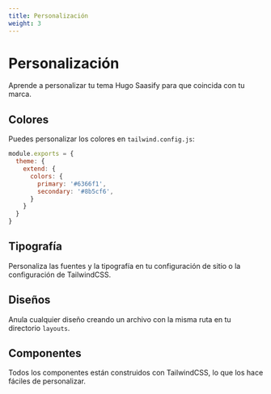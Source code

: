 ```yaml
---
title: Personalización
weight: 3
---
```


# Personalización

Aprende a personalizar tu tema Hugo Saasify para que coincida con tu marca.

## Colores

Puedes personalizar los colores en `tailwind.config.js`:

```javascript
module.exports = {
  theme: {
    extend: {
      colors: {
        primary: '#6366f1',
        secondary: '#8b5cf6',
      }
    }
  }
}
```

## Tipografía

Personaliza las fuentes y la tipografía en tu configuración de sitio o la configuración de TailwindCSS.

## Diseños

Anula cualquier diseño creando un archivo con la misma ruta en tu directorio `layouts`.

## Componentes

Todos los componentes están construidos con TailwindCSS, lo que los hace fáciles de personalizar.
